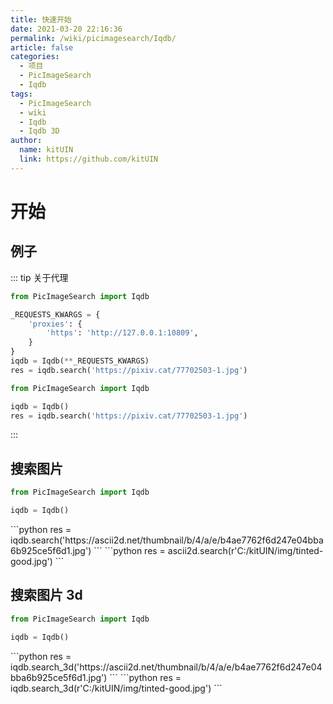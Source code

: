 ```yaml
---
title: 快速开始
date: 2021-03-20 22:16:36
permalink: /wiki/picimagesearch/Iqdb/
article: false
categories:
  - 项目
  - PicImageSearch
  - Iqdb
tags:
  - PicImageSearch
  - wiki
  - Iqdb
  - Iqdb 3D
author: 
  name: kitUIN
  link: https://github.com/kitUIN
---
```

# 开始

## 例子
::: tip 关于代理
<code-group>

  <code-block title="使用代理" active>

  ```python
  from PicImageSearch import Iqdb

  _REQUESTS_KWARGS = {
      'proxies': {
          'https': 'http://127.0.0.1:10809',
      }
  }
  iqdb = Iqdb(**_REQUESTS_KWARGS)
  res = iqdb.search('https://pixiv.cat/77702503-1.jpg')
  ```

  </code-block>

  <code-block title="不使用代理">

  ```python
  from PicImageSearch import Iqdb

  iqdb = Iqdb()
  res = iqdb.search('https://pixiv.cat/77702503-1.jpg')
  ```
  </code-block>

</code-group>

:::

## 搜索图片
```python
from PicImageSearch import Iqdb

iqdb = Iqdb()
```
<code-group>
  <code-block title="网络图片" active>
  ```python
  res = iqdb.search('https://ascii2d.net/thumbnail/b/4/a/e/b4ae7762f6d247e04bba6b925ce5f6d1.jpg')
  ```
  </code-block>

  <code-block title="本地图片">
  ```python
  res = ascii2d.search(r'C:/kitUIN/img/tinted-good.jpg')
  ```
  </code-block>

</code-group>

## 搜索图片 3d

```python
from PicImageSearch import Iqdb

iqdb = Iqdb()
```
<code-group>
  <code-block title="网络图片" active>
  ```python
  res = iqdb.search_3d('https://ascii2d.net/thumbnail/b/4/a/e/b4ae7762f6d247e04bba6b925ce5f6d1.jpg')
  ```
  </code-block>

  <code-block title="本地图片">
  ```python
  res = iqdb.search_3d(r'C:/kitUIN/img/tinted-good.jpg')
  ```
  </code-block>

</code-group>

